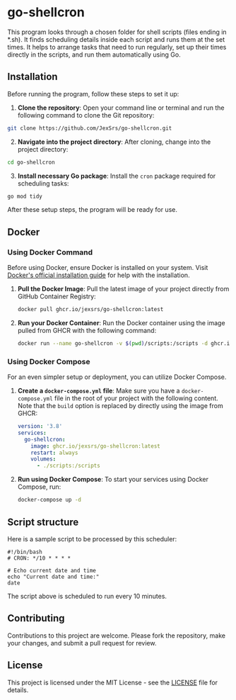 # go-shellcron

This program looks through a chosen folder for shell scripts (files ending in *.sh).
It finds scheduling details inside each script and runs them at the set times.
It helps to arrange tasks that need to run regularly, set up their times directly in the
scripts, and run them automatically using Go.

## Installation

Before running the program, follow these steps to set it up:

1. **Clone the repository**:
   Open your command line or terminal and run the following command to clone the Git repository:

```bash
git clone https://github.com/JexSrs/go-shellcron.git
```

2. **Navigate into the project directory**:
   After cloning, change into the project directory:

```bash
cd go-shellcron
```

3. **Install necessary Go package**:
   Install the `cron` package required for scheduling tasks:

```bash
go mod tidy
```

After these setup steps, the program will be ready for use.

## Docker

### Using Docker Command

Before using Docker, ensure Docker is installed on your system. Visit [Docker's official installation guide](https://docs.docker.com/get-docker/) for help with the installation.

1. **Pull the Docker Image**:
   Pull the latest image of your project directly from GitHub Container Registry:
   ```bash
   docker pull ghcr.io/jexsrs/go-shellcron:latest
   ```

2. **Run your Docker Container**:
   Run the Docker container using the image pulled from GHCR with the following command:
   ```bash
   docker run --name go-shellcron -v $(pwd)/scripts:/scripts -d ghcr.io/jexsrs/go-shellcron:latest
   ```

### Using Docker Compose

For an even simpler setup or deployment, you can utilize Docker Compose.

1. **Create a `docker-compose.yml` file**:
   Make sure you have a `docker-compose.yml` file in the root of your project with the following content. Note that the `build` option is replaced by directly using the image from GHCR:
   ```yaml
   version: '3.8'
   services:
     go-shellcron:
       image: ghcr.io/jexsrs/go-shellcron:latest
       restart: always
       volumes:
         - ./scripts:/scripts
   ```

2. **Run using Docker Compose**:
   To start your services using Docker Compose, run:
   ```bash
   docker-compose up -d
   ```

   
## Script structure
Here is a sample script to be processed by this scheduler:
```shell
#!/bin/bash
# CRON: */10 * * * *

# Echo current date and time
echo "Current date and time:"
date
```
The script above is scheduled to run every 10 minutes.

## Contributing
Contributions to this project are welcome.
Please fork the repository, make your changes, and submit a pull request for review.

## License

This project is licensed under the MIT License - see the [LICENSE](./LICENSE) file for details.
